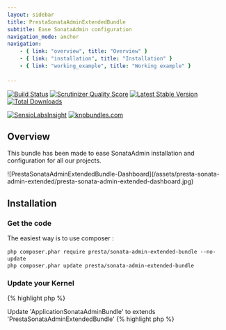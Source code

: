 ```yaml
---
layout: sidebar
title: PrestaSonataAdminExtendedBundle
subtitle: Ease SonataAdmin configuration
navigation_mode: anchor
navigation:
    - { link: "overview", title: "Overview" }
    - { link: "installation", title: "Installation" }
    - { link: "working_example", title: "Working example" }

---
```


[![Build Status](https://secure.travis-ci.org/prestaconcept/PrestaSonataAdminExtendedBundle.png?branch=master)](http://travis-ci.org/prestaconcept/PrestaSonataAdminExtendedBundle)
[![Scrutinizer Quality Score](https://scrutinizer-ci.com/g/prestaconcept/PrestaSonataAdminExtendedBundle/badges/quality-score.png?s=fdbe18e09e866427bfb9c37268372cd9611b6607)](https://scrutinizer-ci.com/g/prestaconcept/PrestaSonataAdminExtendedBundle/)
[![Latest Stable Version](https://poser.pugx.org/presta/sonata-admin-extended-bundle/v/stable.png)](https://packagist.org/packages/presta/sonata-admin-extended-bundle)
[![Total Downloads](https://poser.pugx.org/presta/sonata-admin-extended-bundle/downloads.png)](https://packagist.org/packages/presta/sonata-admin-extended-bundle)

[![SensioLabsInsight](https://insight.sensiolabs.com/projects/21a9c095-6aff-4661-82a3-4b3b6f36f5e3/big.png)](https://insight.sensiolabs.com/projects/21a9c095-6aff-4661-82a3-4b3b6f36f5e3)
[![knpbundles.com](http://knpbundles.com/prestaconcept/PrestaSonataAdminExtendedBundle/badge)](http://knpbundles.com/prestaconcept/PrestaSonataAdminExtendedBundle)

## Overview

This bundle has been made to ease SonataAdmin installation and configuration for all our projects.

<div class="screenshot" markdown="1">
![PrestaSonataAdminExtendedBundle-Dashboard](/assets/presta-sonata-admin-extended/presta-sonata-admin-extended-dashboard.jpg)
</div>

## Installation

### Get the code

The easiest way is to use composer :

    php composer.phar require presta/sonata-admin-extended-bundle --no-update
    php composer.phar update presta/sonata-admin-extended-bundle

### Update your Kernel

{% highlight php %}
<?php
class AppKernel extends Kernel
{
    public function registerBundles()
    {
        $bundles = array(
            ...
            new Presta\SonataAdminExtendedBundle\PrestaSonataAdminExtendedBundle(),
            new Presta\SonataNavigationBundle\PrestaSonataNavigationBundle(),
            new Presta\SonataGedmoDoctrineExtensionsBundle\PrestaSonataGedmoDoctrineExtensionsBundle(),
        );
    }
}
{% endhighlight %}

### Generate your application bundles

    php app/console sonata:easy-extends:generate SonataAdminBundle
    php app/console sonata:easy-extends:generate SonataUserBundle
    php app/console sonata:easy-extends:generate SonataMediaBundle

-> Update 'ApplicationSonataAdminBundle' to extends 'PrestaSonataAdminExtendedBundle'

{% highlight php %}
<?php
class ApplicationSonataAdminBundle extends Bundle
{
    /**
     * {@inheritdoc}
     */
    public function getParent()
    {
        return 'PrestaSonataAdminExtendedBundle';
    }
}
{% endhighlight %}
### Update your Kernel

{% highlight php %}
<?php
class AppKernel extends Kernel
{
    public function registerBundles()
    {
        $bundles = array(
            ...
            new Application\Sonata\UserBundle\ApplicationSonataUserBundle(),
            new Application\Sonata\AdminBundle\ApplicationSonataAdminBundle(),
            new Application\Sonata\MediaBundle\ApplicationSonataMediaBundle()
        );
    }
}
{% endhighlight %}

### Make a custom layout

Create [src/Application/Sonata/AdminBundle/Resources/layout.html.twig (click to see complete code)](https://github.com/prestaconcept/symfony-prestacms/blob/master/src/Application/Sonata/AdminBundle/Resources/views/layout.html.twig).

### Configuration

Create a new configuration file : app/config/bundles/presta_sonata_admin_extended.yml

First, import all the configuration you need. There are several files so you can easily choose what you really need.

Configure your locales :

- locale: default for symfony
- locales : every front locales this is used by gedmo to translation your entities
- presta_sonata_admin_extended.locales: locales availables for your administration interface
- presta_sonata_admin_extended.default_locale: your admin default locale

Then add bundles to assetics and update default sonata configuration.

{% highlight yaml %}
imports:
    - { resource: '@PrestaSonataAdminExtendedBundle/Resources/config/config.yml' }
    - { resource: '@PrestaSonataAdminExtendedBundle/Resources/config/user/config.yml'}
    - { resource: '@PrestaSonataAdminExtendedBundle/Resources/config/user/config_navigation.yml' }
    - { resource: '@PrestaSonataAdminExtendedBundle/Resources/config/user/config_dashboard.yml' }
    - { resource: '@PrestaSonataAdminExtendedBundle/Resources/config/media/config.yml'}
    - { resource: '@PrestaSonataAdminExtendedBundle/Resources/config/media/config_navigation.yml' }
    - { resource: '@PrestaSonataAdminExtendedBundle/Resources/config/media/config_dashboard.yml' }

parameters:
    locale:  en
    locales: [fr, en]
    presta_sonata_admin_extended.locales: [fr, en]
    presta_sonata_admin_extended.default_locale: en

assetic:
    bundles:
        - SonataAdminBundle
        - PrestaSonataAdminExtendedBundle
        - ApplicationSonataAdminBundle

sonata_admin:
    title:      ' '
    title_logo: ./bundles/prestasonataadminextended/img/logo_title.jpg
    templates:
        # default global templates
        layout:  ApplicationSonataAdminBundle::layout.html.twig
        user_block: PrestaSonataAdminExtendedBundle:Core:user_block.html.twig
        dashboard:  PrestaSonataAdminExtendedBundle:Dashboard:two_columns.html.twig

{% endhighlight %}


## Working example

You should have a look at [symfony-prestacms project][1] for a ready to use installation of this bundles.


## How to get help and support

If you need help on one of our bundle, please register to our [google group][4] and ask you question.
You can open issues on github too.

[1]: https://github.com/prestaconcept/symfony-prestacms
[4]: https://groups.google.com/forum/?hl=fr&fromgroups#!forum/prestacms-devs
